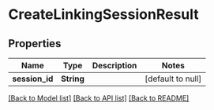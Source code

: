 # CreateLinkingSessionResult
## Properties

| Name | Type | Description | Notes |
|------------ | ------------- | ------------- | -------------|
| **session\_id** | **String** |  | [default to null] |

[[Back to Model list]](../README.md#documentation-for-models) [[Back to API list]](../README.md#documentation-for-api-endpoints) [[Back to README]](../README.md)

